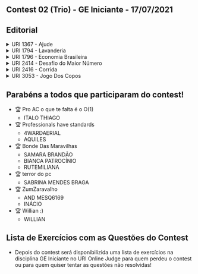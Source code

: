 ## Contest 02 (Trio) - GE Iniciante - 17/07/2021

## Editorial

<details>
    <summary> URI 1367 - Ajude </summary>
<div markdown=1>

    Maratona de Programacao da SBC, Warm-Up 

```cpp
#include <bits/stdc++.h>

using namespace std;

int main(){
    int n;

    cin >> n;

    while (n != 0)
    {
        vector<int> incorreta(26), correta(26);
        char id;
        int t, acertos = 0, tempo = 0;
        string s;
        for (int i = 0; i < n; i++){
            cin >> id >> t >> s;

            if (s == "correct" and correta[id - 'A'] == 0)
                correta[id - 'A'] = t;
            if (s == "incorrect" and correta[id - 'A'] == 0)
                incorreta[id - 'A'] += 20;
        }
        for (int i = 0; i < 26; i++){
            if (correta[i] != 0){
                acertos++;
                tempo += correta[i] + incorreta[i];
            }
        }
        cout << acertos << " " << tempo << endl;
        cin >> n;
    }

    return 0;    
}
``` 

</div>
</details>

<details>
    <summary>URI 1794 - Lavanderia </summary>

    CONTEST OFICIAL DE AQUECIMENTO DA OLIMPÍADA BRASILEIRA DE INFORMÁTICA 2015

<div markdown=1>

```cpp
#include <bits/stdc++.h>

using namespace std;

int main(){
    int n, la, lb, sa, sb;
    cin >> n >> la >> lb >> sa >> sb;

    if (n >= la and n <= lb and n >= sa and n <= sb) cout << "possivel" << endl;
    else cout << "impossivel" << endl;

    return 0;    
}
``` 

</div>
</details>

<details>
    <summary>URI 1796 - Economia Brasileira </summary>
<div markdown=1>

    CONTEST OFICIAL DE AQUECIMENTO DA OLIMPÍADA BRASILEIRA DE INFORMÁTICA 2015

```cpp
#include <bits/stdc++.h>

using namespace std;

int main(){
    int n, satisfeito = 0, naosatisfeito = 0;
    cin >> n;

    for (int i = 0; i < n; i++){
        int q;
        cin >> q;
        if (q == 0) satisfeito++;
        else naosatisfeito++;
    }

    if (satisfeito > n/2) cout << "Y" << endl;
    else cout << "N" << endl;

    return 0;    
}
``` 

</div>
</details>

<details>
    <summary>URI 2414 - Desafio do Maior Número </summary>
<div markdown=1>

    OBI - Olimpíada Brasileira de Informática 2012 

```cpp
#include <bits/stdc++.h>

using namespace std;

int main(){
    
    int n, maior = 0;
    cin >> n;

    while (n != 0){
        maior = max(maior, n);
        cin >> n;
    }

    cout << maior << endl;
    
    return 0;    
}
``` 

</div>
</details>

<details>
    <summary>URI 2416 - Corrida </summary>
<div markdown=1>

     OBI - Olimpíada Brasileira de Informática 2012 

```cpp
#include <bits/stdc++.h>

using namespace std;

int main(){
    int c, n;
    cin >> c >> n;
    cout << c % n << endl;
}
``` 

</div>
</details>

<details>
    <summary>URI 3053 - Jogo Dos Copos </summary>
<div markdown=1>

     OBI - Olimpíada Brasileira de Informática 2019 - Nivel Júnior

```cpp
#include <bits/stdc++.h>

using namespace std;

int main(){
    int n; 
    char moeda;
    cin >> n >> moeda;
    for (int i = 0; i < n; i++){
        int jogada; 
        cin >> jogada;
        if (jogada == 1 and moeda == 'A') moeda = 'B';
        else if (jogada == 1 and moeda == 'B') moeda = 'A';
        else if (jogada == 2 and moeda == 'B') moeda = 'C';
        else if (jogada == 2 and moeda == 'C') moeda = 'B';
        else if (jogada == 3 and moeda == 'A') moeda = 'C';
        else if (jogada == 3 and moeda == 'C') moeda = 'A';
    }
    cout << moeda << endl;
    return 0;    
}
``` 

</div>
</details>


## Parabéns a todos que participaram do contest!

- 🏆 Pro AC o que te falta é o O(1)
  - ITALO THIAGO
- 🏆 Professionals have standards 
  - 4WARDAERIAL
  - AQUILES
- 🏆 Bonde Das Maravilhas
  - SAMARA BRANDÃO
  - BIANCA PATROCÍNIO
  - RUTEMILIANA
- 🏆 terror do pc
  -  SABRINA MENDES BRAGA
- 🏆 ZumZaravalho
  - AND MESQ6169
  - INÁCIO
- 🏆 Willian :)
  - WILLIAN

## Lista de Exercícios com as Questões do Contest
- Depois do contest será disponibilizida uma lista de exercícios na disciplina GE Iniciante no URI Online Judge para quem perdeu o contest ou para quem quiser tentar as questões não resolvidas!